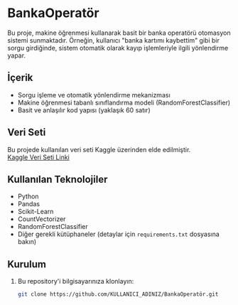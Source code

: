 # BankaOperatör

Bu proje, makine öğrenmesi kullanarak basit bir banka operatörü otomasyon sistemi sunmaktadır. Örneğin, kullanıcı "banka kartımı kaybettim" gibi bir sorgu girdiğinde, sistem otomatik olarak kayıp işlemleriyle ilgili yönlendirme yapar.

## İçerik

- Sorgu işleme ve otomatik yönlendirme mekanizması
- Makine öğrenmesi tabanlı sınıflandırma modeli (RandomForestClassifier)
- Basit ve anlaşılır kod yapısı (yaklaşık 60 satır)

## Veri Seti

Bu projede kullanılan veri seti Kaggle üzerinden elde edilmiştir.  
[Kaggle Veri Seti Linki](https://www.kaggle.com/datasets/hayrunisa/telefon-bankacl)  


## Kullanılan Teknolojiler

- Python
- Pandas
- Scikit-Learn
- CountVectorizer
- RandomForestClassifier
- Diğer gerekli kütüphaneler (detaylar için `requirements.txt` dosyasına bakın)

## Kurulum

1. Bu repository'i bilgisayarınıza klonlayın:
   ```bash
   git clone https://github.com/KULLANICI_ADINIZ/BankaOperatör.git
